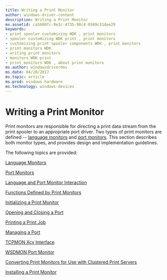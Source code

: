 ```yaml
---
title: Writing a Print Monitor
author: windows-driver-content
description: Writing a Print Monitor
ms.assetid: ca5600fc-9e2c-4735-90c4-9509c31dee29
keywords:
- print spooler customizing WDK , print monitors
- spooler customizing WDK print , print monitors
- customizing print spooler components WDK , print monitors
- print monitors WDK
- writing print monitors
- monitors WDK print
- print monitors WDK , about print monitors
ms.author: windowsdriverdev
ms.date: 04/20/2017
ms.topic: article
ms.prod: windows-hardware
ms.technology: windows-devices
---
```


# Writing a Print Monitor





Print monitors are responsible for directing a print data stream from the print spooler to an appropriate port driver. Two types of print monitors are defined -- [language monitors](language-monitors.md) and [port monitors](port-monitors.md). This section describes both monitor types, and provides design and implementation guidelines.

The following topics are provided:

[Language Monitors](language-monitors.md)

[Port Monitors](port-monitors.md)

[Language and Port Monitor Interaction](language-and-port-monitor-interaction.md)

[Functions Defined by Print Monitors](functions-defined-by-print-monitors.md)

[Initializing a Print Monitor](initializing-a-print-monitor.md)

[Opening and Closing a Port](opening-and-closing-a-port.md)

[Printing a Print Job](printing-a-print-job.md)

[Managing a Port](managing-a-port.md)

[TCPMON Xcv Interface](tcpmon-xcv-interface.md)

[WSDMON Port Monitor](wsdmon-port-monitor.md)

[Converting Print Monitors for Use with Clustered Print Servers](converting-print-monitors-for-use-with-clustered-print-servers.md)

[Installing a Print Monitor](installing-a-print-monitor.md)

 

 




